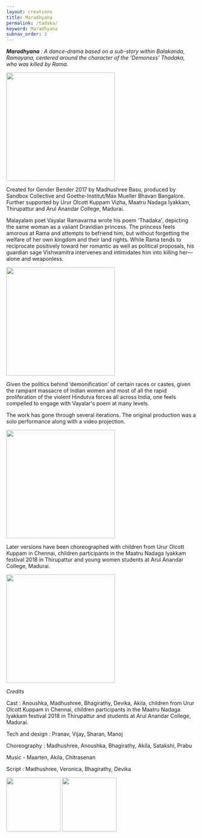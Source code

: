 ```yaml
---
layout: creations
title: Maradhyana
permalink: /tadaka/
keyword: Maradhyana
subnav_order: 3
---
```


<i><b>Maradhyana</b> : A dance-drama based on a sub-story within Balakanda, Ramayana, centered around the character of the ‘Demoness’ Thadaka, who was killed by Rama.
</i>


 <img src="../images/tadaka/tadaka1.jpg" class="alignright" style="min-width: 20rem; width: 30vw">



Created for Gender Bender 2017 by Madhushree Basu, produced by Sandbox Collective and Goethe-Institut/Max Mueller Bhavan Bangalore. Further supported by Urur Olcott Kuppam Vizha, Maatru Nadaga Iyakkam, Thirupattur and Arul Anandar College, Madurai. 


Malayalam poet Vayalar Ramavarma wrote his poem 'Thadaka', depicting the same woman as a valiant Dravidian princess. The princess feels amorous at Rama and attempts to befriend him, but without forgetting the welfare of her own kingdom and their land rights. While Rama tends to reciprocate positively toward her romantic as well as political proposals, his guardian sage Vishwamitra intervenes and intimidates him into killing her—alone and weaponless.


<div class="flex-container">
 <img src="../images/tadaka/tadaka2.jpg" style="min-width: 20rem; width: 30vw">
</div>


Given the politics behind ‘demonification’ of certain races or castes, given the rampant massacre of Indian women and most of all the rapid proliferation of the violent Hindutva forces all across India, one feels compelled to engage with Vayalar's poem at many levels.


The work has gone through several iterations. The original production was a solo performance along with a video projection.

<div class="flex-container">
  <img src="../images/tadaka/tadaka4.jpg" style="min-width: 20rem; width: 30vw">
</div>





Later versions have been choreographed with children from Urur Olcott Kuppam in Chennai, children participants in the Maatru Nadaga Iyakkam festival 2018 in Thirupattur and young women students at Arul Anandar College, Madurai. 



<div class="flex-container">
  <img src="../images/tadaka/tadaka6.jpg" style="min-width: 20rem; width: 30vw">
</div>



<i>Credits</i>

Cast : Anoushka, Madhushree, Bhagirathy, Devika, Akila, children from Urur Olcott Kuppam in Chennai, children participants in the Maatru Nadaga Iyakkam festival 2018 in Thirupattur and students at Arul Anandar College, Madurai.  

Tech and design : Pranav, Vijay, Sharan, Manoj

Choreography : Madhushree, Anoushka, Bhagirathy, Akila, Satakshi, Prabu

Music - Maarten, Akila, Chitrasenan

Script : Madhushree, Veronica, Bhagirathy, Devika


<div class="flex-container">
 <img src="../images/tadaka/tadaka7.jpg" style="min-height: 12rem; height: 15vw">
  <img src="../images/tadaka/tadaka8.jpg" style="min-height: 12rem; height: 15vw">
</div>

